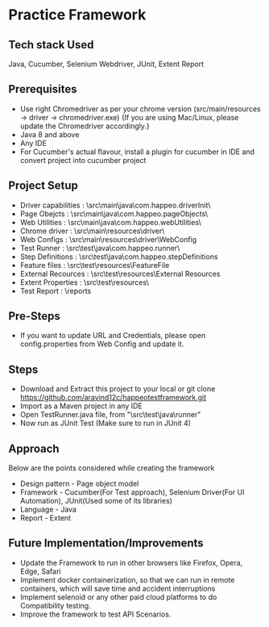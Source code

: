 # Practice Framework


## Tech stack Used
Java, Cucumber, Selenium Webdriver, JUnit, Extent Report

## Prerequisites 
- Use right Chromedriver as per your chrome version (src/main/resources -> driver -> chromedriver.exe) {If you are using Mac/Linux, please update the Chromedriver accordingly.}
- Java 8 and above 
- Any IDE 
- For Cucumber's actual flavour, install a plugin for cucumber in IDE and convert project into cucumber project
    
## Project Setup 
- Driver capabilities : \src\main\java\com.happeo.driverInit\
- Page Obejcts :        \src\main\java\com.happeo.pageObjects\
- Web Utilities :       \src\main\java\com.happeo.webUtilities\
- Chrome driver :       \src\main\resources\driver\
- Web Configs :         \src\main\resources\driver\WebConfig
- Test Runner  :        \src\test\java\com.happeo.runner\
- Step Definitions :    \src\test\java\com.happeo.stepDefinitions
- Feature files :       \src\test\resources\FeatureFile
- External Recources :  \src\test\resources\External Resources
- Extent Properties :   \src\test\resources\
- Test Report :         \reports

## Pre-Steps
- If you want to update URL and Credentials, please open config.properties from Web Config and update it.

## Steps
- Download and Extract this project to your local or git clone https://github.com/aravind12c/happeotestframework.git
- Import as a Maven project in any IDE
- Open TestRunner.java file, from "\src\test\java\runner"
- Now run as JUnit Test (Make sure to run in JUnit 4)

## Approach 
Below are the points considered while creating the framework
- Design pattern - Page object model
- Framework - Cucumber(For Test approach), Selenium Driver(For UI Automation), JUnit(Used some of its libraries)
- Language - Java
- Report - Extent

## Future Implementation/Improvements
- Update the Framework to run in other browsers like Firefox, Opera, Edge, Safari
- Implement docker containerization, so that we can run in remote containers, which will save time and accident interruptions
- Implement selenoid or any other paid cloud platforms to do Compatibility testing.
- Improve the framework to test API Scenarios.

